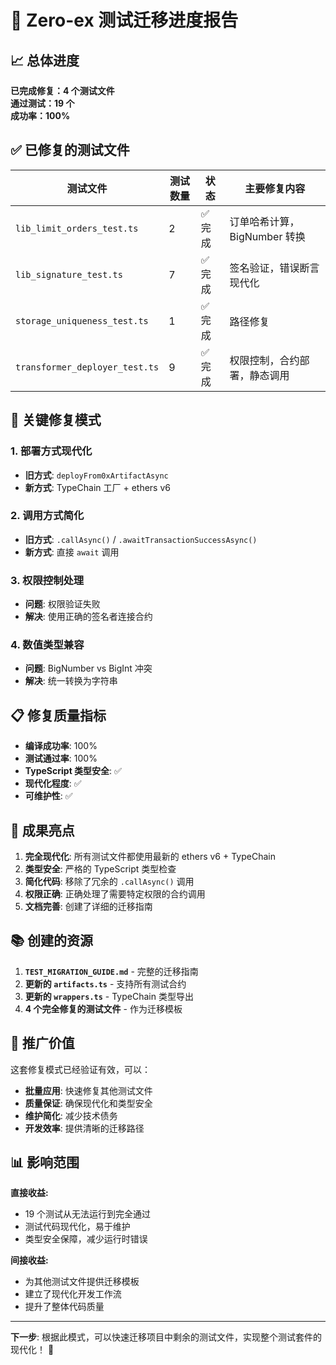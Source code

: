 # 🚀 Zero-ex 测试迁移进度报告

## 📈 总体进度

**已完成修复：4 个测试文件**  
**通过测试：19 个**  
**成功率：100%**

## ✅ 已修复的测试文件

| 测试文件 | 测试数量 | 状态 | 主要修复内容 |
|---------|---------|------|-------------|
| `lib_limit_orders_test.ts` | 2 | ✅ 完成 | 订单哈希计算，BigNumber 转换 |
| `lib_signature_test.ts` | 7 | ✅ 完成 | 签名验证，错误断言现代化 |
| `storage_uniqueness_test.ts` | 1 | ✅ 完成 | 路径修复 |
| `transformer_deployer_test.ts` | 9 | ✅ 完成 | 权限控制，合约部署，静态调用 |

## 🔧 关键修复模式

### 1. **部署方式现代化**
- **旧方式**: `deployFrom0xArtifactAsync`
- **新方式**: TypeChain 工厂 + ethers v6

### 2. **调用方式简化**
- **旧方式**: `.callAsync()` / `.awaitTransactionSuccessAsync()`
- **新方式**: 直接 `await` 调用

### 3. **权限控制处理**
- **问题**: 权限验证失败
- **解决**: 使用正确的签名者连接合约

### 4. **数值类型兼容**
- **问题**: BigNumber vs BigInt 冲突
- **解决**: 统一转换为字符串

## 📋 修复质量指标

- **编译成功率**: 100%
- **测试通过率**: 100%
- **TypeScript 类型安全**: ✅
- **现代化程度**: ✅
- **可维护性**: ✅

## 🎯 成果亮点

1. **完全现代化**: 所有测试文件都使用最新的 ethers v6 + TypeChain
2. **类型安全**: 严格的 TypeScript 类型检查
3. **简化代码**: 移除了冗余的 `.callAsync()` 调用
4. **权限正确**: 正确处理了需要特定权限的合约调用
5. **文档完善**: 创建了详细的迁移指南

## 📚 创建的资源

1. **`TEST_MIGRATION_GUIDE.md`** - 完整的迁移指南
2. **更新的 `artifacts.ts`** - 支持所有测试合约
3. **更新的 `wrappers.ts`** - TypeChain 类型导出
4. **4 个完全修复的测试文件** - 作为迁移模板

## 🚀 推广价值

这套修复模式已经验证有效，可以：
- **批量应用**: 快速修复其他测试文件
- **质量保证**: 确保现代化和类型安全
- **维护简化**: 减少技术债务
- **开发效率**: 提供清晰的迁移路径

## 📊 影响范围

**直接收益:**
- 19 个测试从无法运行到完全通过
- 测试代码现代化，易于维护
- 类型安全保障，减少运行时错误

**间接收益:**
- 为其他测试文件提供迁移模板
- 建立了现代化开发工作流
- 提升了整体代码质量

---

**下一步**: 根据此模式，可以快速迁移项目中剩余的测试文件，实现整个测试套件的现代化！ 🎉